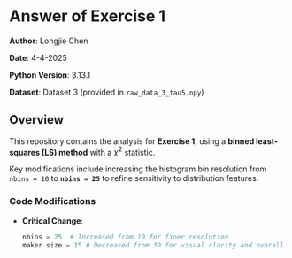 # Answer of Exercise 1

**Author**: Longjie Chen  

**Date**: 4-4-2025 

**Python Version**: 3.13.1  

**Dataset**: Dataset 3 (provided in `raw_data_3_tau5.npy`)  


## Overview
This repository contains the analysis for **Exercise 1**, using a **binned least-squares (LS) method** with a $\chi^2$ statistic.

Key modifications include increasing the histogram bin resolution from `nbins = 10` to **`nbins = 25`** to refine sensitivity to distribution features.


### Code Modifications
- **Critical Change**:  
  ```python
  nbins = 25  # Increased from 10 for finer resolution
  maker size = 15 # Decreased from 30 for visual clarity and overall elegance
